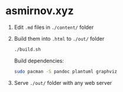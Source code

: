 # asmirnov.xyz

1. Edit `.md` files in `./content/` folder
2. Build them into `.html` to `./out/` folder

   ```bash
   ./build.sh
   ```

   Build dependencies:

   ```bash
   sudo pacman -S pandoc plantuml graphviz
   ```

3. Serve `./out/` folder with any web server

